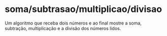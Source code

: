 # soma/subtrasao/multiplicao/divisao
Um algoritmo que receba dois números e ao final mostre a soma, subtração, multiplicação e a divisão dos números lidos.
